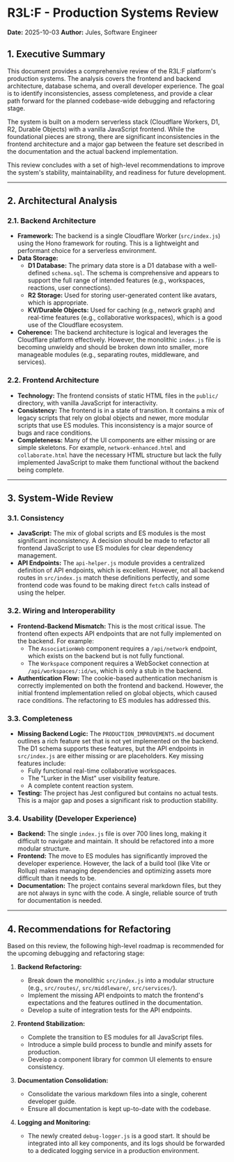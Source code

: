 # R3L:F - Production Systems Review

**Date:** 2025-10-03
**Author:** Jules, Software Engineer

## 1. Executive Summary

This document provides a comprehensive review of the R3L:F platform's production systems. The analysis covers the frontend and backend architecture, database schema, and overall developer experience. The goal is to identify inconsistencies, assess completeness, and provide a clear path forward for the planned codebase-wide debugging and refactoring stage.

The system is built on a modern serverless stack (Cloudflare Workers, D1, R2, Durable Objects) with a vanilla JavaScript frontend. While the foundational pieces are strong, there are significant inconsistencies in the frontend architecture and a major gap between the feature set described in the documentation and the actual backend implementation.

This review concludes with a set of high-level recommendations to improve the system's stability, maintainability, and readiness for future development.

---

## 2. Architectural Analysis

### 2.1. Backend Architecture
- **Framework:** The backend is a single Cloudflare Worker (`src/index.js`) using the Hono framework for routing. This is a lightweight and performant choice for a serverless environment.
- **Data Storage:**
    - **D1 Database:** The primary data store is a D1 database with a well-defined `schema.sql`. The schema is comprehensive and appears to support the full range of intended features (e.g., workspaces, reactions, user connections).
    - **R2 Storage:** Used for storing user-generated content like avatars, which is appropriate.
    - **KV/Durable Objects:** Used for caching (e.g., network graph) and real-time features (e.g., collaborative workspaces), which is a good use of the Cloudflare ecosystem.
- **Coherence:** The backend architecture is logical and leverages the Cloudflare platform effectively. However, the monolithic `index.js` file is becoming unwieldy and should be broken down into smaller, more manageable modules (e.g., separating routes, middleware, and services).

### 2.2. Frontend Architecture
- **Technology:** The frontend consists of static HTML files in the `public/` directory, with vanilla JavaScript for interactivity.
- **Consistency:** The frontend is in a state of transition. It contains a mix of legacy scripts that rely on global objects and newer, more modular scripts that use ES modules. This inconsistency is a major source of bugs and race conditions.
- **Completeness:** Many of the UI components are either missing or are simple skeletons. For example, `network-enhanced.html` and `collaborate.html` have the necessary HTML structure but lack the fully implemented JavaScript to make them functional without the backend being complete.

---

## 3. System-Wide Review

### 3.1. Consistency
- **JavaScript:** The mix of global scripts and ES modules is the most significant inconsistency. A decision should be made to refactor all frontend JavaScript to use ES modules for clear dependency management.
- **API Endpoints:** The `api-helper.js` module provides a centralized definition of API endpoints, which is excellent. However, not all backend routes in `src/index.js` match these definitions perfectly, and some frontend code was found to be making direct `fetch` calls instead of using the helper.

### 3.2. Wiring and Interoperability
- **Frontend-Backend Mismatch:** This is the most critical issue. The frontend often expects API endpoints that are not fully implemented on the backend. For example:
    - The `AssociationWeb` component requires a `/api/network` endpoint, which exists on the backend but is not fully functional.
    - The `Workspace` component requires a WebSocket connection at `/api/workspaces/:id/ws`, which is only a stub in the backend.
- **Authentication Flow:** The cookie-based authentication mechanism is correctly implemented on both the frontend and backend. However, the initial frontend implementation relied on global objects, which caused race conditions. The refactoring to ES modules has addressed this.

### 3.3. Completeness
- **Missing Backend Logic:** The `PRODUCTION_IMPROVEMENTS.md` document outlines a rich feature set that is not yet implemented on the backend. The D1 schema supports these features, but the API endpoints in `src/index.js` are either missing or are placeholders. Key missing features include:
    - Fully functional real-time collaborative workspaces.
    - The "Lurker in the Mist" user visibility feature.
    - A complete content reaction system.
- **Testing:** The project has Jest configured but contains no actual tests. This is a major gap and poses a significant risk to production stability.

### 3.4. Usability (Developer Experience)
- **Backend:** The single `index.js` file is over 700 lines long, making it difficult to navigate and maintain. It should be refactored into a more modular structure.
- **Frontend:** The move to ES modules has significantly improved the developer experience. However, the lack of a build tool (like Vite or Rollup) makes managing dependencies and optimizing assets more difficult than it needs to be.
- **Documentation:** The project contains several markdown files, but they are not always in sync with the code. A single, reliable source of truth for documentation is needed.

---

## 4. Recommendations for Refactoring

Based on this review, the following high-level roadmap is recommended for the upcoming debugging and refactoring stage:

1.  **Backend Refactoring:**
    -   Break down the monolithic `src/index.js` into a modular structure (e.g., `src/routes/`, `src/middleware/`, `src/services/`).
    -   Implement the missing API endpoints to match the frontend's expectations and the features outlined in the documentation.
    -   Develop a suite of integration tests for the API endpoints.

2.  **Frontend Stabilization:**
    -   Complete the transition to ES modules for all JavaScript files.
    -   Introduce a simple build process to bundle and minify assets for production.
    -   Develop a component library for common UI elements to ensure consistency.

3.  **Documentation Consolidation:**
    -   Consolidate the various markdown files into a single, coherent developer guide.
    -   Ensure all documentation is kept up-to-date with the codebase.

4.  **Logging and Monitoring:**
    -   The newly created `debug-logger.js` is a good start. It should be integrated into all key components, and its logs should be forwarded to a dedicated logging service in a production environment.
